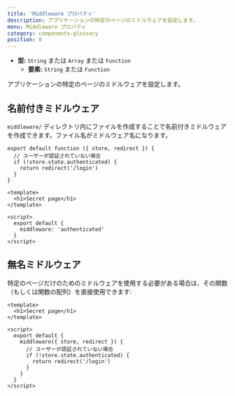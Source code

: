 ```yaml
---
title: 'Middleware プロパティ'
description: アプリケーションの特定のページのミドルウェアを設定します。
menu: Middleware プロパティ
category: components-glossary
position: 0
---
```


- **型:** `String` または `Array` または `Function`
  - **要素:** `String` または `Function`

アプリケーションの特定のページのミドルウェアを設定します。

## 名前付きミドルウェア

`middleware/` ディレクトリ内にファイルを作成することで名前付きミドルウェアを作成できます。ファイル名がミドルウェア名になります。

```js{}[middleware/authenticated.js]
export default function ({ store, redirect }) {
  // ユーザーが認証されていない場合
  if (!store.state.authenticated) {
    return redirect('/login')
  }
}
```

```html{}[pages/secret.vue]
<template>
  <h1>Secret page</h1>
</template>

<script>
  export default {
    middleware: 'authenticated'
  }
</script>
```

## 無名ミドルウェア

特定のページだけのためのミドルウェアを使用する必要がある場合は、その関数（もしくは関数の配列）を直接使用できます:

```html{}[pages/secret.vue]
<template>
  <h1>Secret page</h1>
</template>

<script>
  export default {
    middleware({ store, redirect }) {
      // ユーザーが認証されていない場合
      if (!store.state.authenticated) {
        return redirect('/login')
      }
    }
  }
</script>
```

